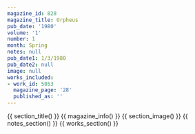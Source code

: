 ```yaml
---
magazine_id: 828
magazine_title: Orpheus
pub_date: '1980'
volume: '1'
number: 1
month: Spring
notes: null
pub_date1: 1/3/1980
pub_date2: null
image: null
works_included:
- work_id: 5053
  magazine_page: '28'
  published_as: ''
---
```


{{ section_title() }}
{{ magazine_info() }}
{{ section_image() }}
{{ notes_section() }}
{{ works_section() }}
